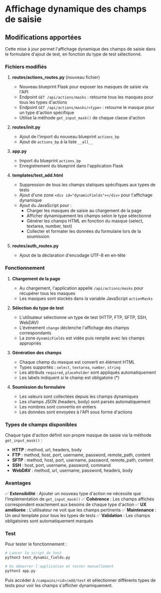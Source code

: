 # Affichage dynamique des champs de saisie

## Modifications apportées

Cette mise à jour permet l'affichage dynamique des champs de saisie dans le formulaire d'ajout de test, en fonction du type de test sélectionné.

### Fichiers modifiés

1. **routes/actions_routes.py** (nouveau fichier)
   - Nouveau blueprint Flask pour exposer les masques de saisie via l'API
   - Endpoint `GET /api/actions/masks` : retourne tous les masques pour tous les types d'actions
   - Endpoint `GET /api/actions/masks/<type>` : retourne le masque pour un type d'action spécifique
   - Utilise la méthode `get_input_mask()` de chaque classe d'action

2. **routes/__init__.py**
   - Ajout de l'import du nouveau blueprint `actions_bp`
   - Ajout de `actions_bp` à la liste `__all__`

3. **app.py**
   - Import du blueprint `actions_bp`
   - Enregistrement du blueprint dans l'application Flask

4. **templates/test_add.html**
   - Suppression de tous les champs statiques spécifiques aux types de tests
   - Ajout d'une zone `<div id="dynamicFields"></div>` pour l'affichage dynamique
   - Ajout du JavaScript pour :
     - Charger les masques de saisie au chargement de la page
     - Afficher dynamiquement les champs selon le type sélectionné
     - Générer les champs HTML en fonction du masque (select, textarea, number, text)
     - Collecter et formater les données du formulaire lors de la soumission

5. **routes/auth_routes.py**
   - Ajout de la déclaration d'encodage UTF-8 en en-tête

### Fonctionnement

1. **Chargement de la page**
   - Au chargement, l'application appelle `/api/actions/masks` pour récupérer tous les masques
   - Les masques sont stockés dans la variable JavaScript `actionMasks`

2. **Sélection du type de test**
   - L'utilisateur sélectionne un type de test (HTTP, FTP, SFTP, SSH, WebDAV)
   - L'événement `change` déclenche l'affichage des champs correspondants
   - La zone `dynamicFields` est vidée puis remplie avec les champs appropriés

3. **Génération des champs**
   - Chaque champ du masque est converti en élément HTML
   - Types supportés : `select`, `textarea`, `number`, `string`
   - Les attributs `required`, `placeholder` sont appliqués automatiquement
   - Les labels indiquent si le champ est obligatoire (*)

4. **Soumission du formulaire**
   - Les valeurs sont collectées depuis les champs dynamiques
   - Les champs JSON (headers, body) sont parsés automatiquement
   - Les nombres sont convertis en entiers
   - Les données sont envoyées à l'API sous forme d'actions

### Types de champs disponibles

Chaque type d'action définit son propre masque de saisie via la méthode `get_input_mask()` :

- **HTTP** : method, url, headers, body
- **FTP** : method, host, port, username, password, remote_path, content
- **SFTP** : method, host, port, username, password, remote_path, content
- **SSH** : host, port, username, password, command
- **WebDAV** : method, url, username, password, headers, body

### Avantages

✅ **Extensibilité** : Ajouter un nouveau type d'action ne nécessite que l'implémentation de `get_input_mask()`
✅ **Cohérence** : Les champs affichés correspondent exactement aux besoins de chaque type d'action
✅ **UX améliorée** : L'utilisateur ne voit que les champs pertinents
✅ **Maintenance** : Un seul template pour tous les types de tests
✅ **Validation** : Les champs obligatoires sont automatiquement marqués

### Test

Pour tester le fonctionnement :

```bash
# Lancer le script de test
python3 test_dynamic_fields.py

# Ou démarrer l'application et tester manuellement
python3 app.py
```

Puis accéder à `/campains/<id>/add/test` et sélectionner différents types de tests pour voir les champs s'afficher dynamiquement.
